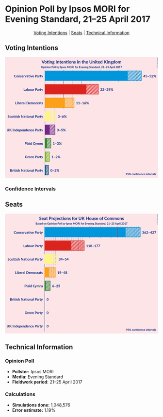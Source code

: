 # Opinion Poll by Ipsos MORI for Evening Standard, 21–25 April 2017

<p align="center"><a href="#voting-intentions">Voting Intentions</a> | <a href="#seats">Seats</a> | <a href="#technical-information">Technical Information</a></p>

## Voting Intentions

![Graph with voting intentions not yet produced](2017-04-25-Ipsos-MORI.png "Voting Intentions")

### Confidence Intervals

## Seats

![Graph with seats not yet produced](2017-04-25-Ipsos-MORI-seats.png "Seats")

## Technical Information

### Opinion Poll

+ **Pollster:** Ipsos MORI
+ **Media:** Evening Standard
+ **Fieldwork period:** 21–25 April 2017

### Calculations

+ **Simulations done:** 1,048,576
+ **Error estimate:** 1.19%

